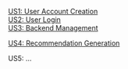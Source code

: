 [US1: User Account Creation](https://docs.google.com/presentation/d/1Vufxrsyr90VtaXxliWDHW8Zjpa8i7fFh4KdxSGu7ldE/edit?usp=sharing)  
[US2: User Login](https://docs.google.com/presentation/d/1_Z5MyAXpaKvSkaQInTmY1a9zmHoYOZEQK8UrobsLJGA/edit?usp=sharing)  
[US3: Backend Management](https://docs.google.com/presentation/d/14wxNbvjjQENGgdC83C5GOuuGxdxM31RcI4pt84oYVMI/edit?usp=sharing)

[US4: Recommendation Generation](https://docs.google.com/presentation/d/1GIlevrURPB0T4baSUXVeuAgeSH-z8WzF2dl_cFvx_jo/edit?usp=sharing)
<link to template slide> US5: …  

